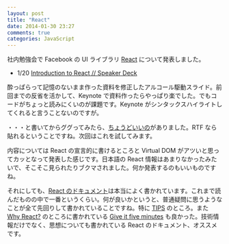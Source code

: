 ```yaml
---
layout: post
title: "React"
date: 2014-01-30 23:27
comments: true
categories: JavaScript
---
```


社内勉強会で Facebook の UI ライブラリ [React](http://facebook.github.io/react/index.html) について発表しました。

- 1/20 [Introduction to React // Speaker Deck](https://speakerdeck.com/shuhei/introduction-to-react)

<script async class="speakerdeck-embed" data-id="868ac76063e60131e1ad6e04b6941de4" data-ratio="1.33333333333333" src="//speakerdeck.com/assets/embed.js"></script>

酔っぱらって記憶のないまま作った資料を修正したアルコール駆動スライド。前回までの反省を活かして、Keynote で資料作ったらやっぱり楽でした。でもコードがちょっと読みにくいのが課題です。Keynote がシンタックスハイライトしてくれると言うことないのですが。

・・・と書いてからググってみたら、[ちょうどいいの](https://gist.github.com/jimbojsb/1630790)がありました。RTF なら貼れるということですね。次回はこれを試してみます。

内容については React の宣言的に書けるところと Virtual DOM がアツいと思ってカッとなって発表した感じです。日本語の React 情報はあまりなかったみたいで、そこそこ見られたりブクマされました。何か発表するのもいいものですね。

それにしても、[React のドキュメント](http://facebook.github.io/react/docs/getting-started.html)は本当によく書かれています。これまで読んだものの中で一番というくらい。何が良いかというと、普通疑問に思うようなことが全て先回りして書かれていることですね。特に [TIPS](http://facebook.github.io/react/tips/introduction.html) のところ。また [Why React?](http://facebook.github.io/react/docs/why-react.html) のところに書かれている [Give it five minutes](http://37signals.com/svn/posts/3124-give-it-five-minutes) も良かった。技術情報だけでなく、思想についても書かれている React のドキュメント、オススメです。
